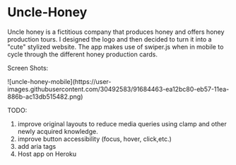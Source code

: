 # Uncle-Honey
Uncle honey is a fictitious company that produces honey and offers honey production tours. I designed the logo and then decided to turn it into a "cute" stylized website.
The app makes use of swiper.js when in mobile to cycle through the different honey production cards. 

Screen Shots:
<p>![uncle-honey-mobile](https://user-images.githubusercontent.com/30492583/91684463-ea12bc80-eb57-11ea-886b-ac13db515482.png)</p>

TODO:
  1. improve original layouts to reduce media queries using clamp and other newly acquired knowledge.
  2. improve button accessibility (focus, hover, click,etc.)
  3. add aria tags
  4. Host app on Heroku
